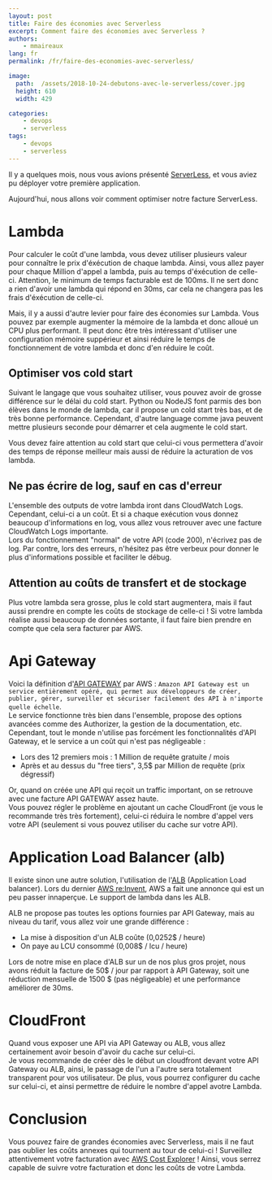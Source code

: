 ```yaml
---
layout: post
title: Faire des économies avec Serverless
excerpt: Comment faire des économies avec Serverless ? 
authors:
    - mmaireaux
lang: fr
permalink: /fr/faire-des-economies-avec-serverless/

image:
  path:  /assets/2018-10-24-debutons-avec-le-serverless/cover.jpg
  height: 610
  width: 429

categories:
    - devops
    - serverless
tags:
    - devops
    - serverless
---
```


Il y a quelques mois, nous vous avions présenté [ServerLess](https://blog.eleven-labs.com/fr/debutons-avec-le-serverless/), et vous aviez pu déployer votre première application. 

Aujourd'hui, nous allons voir comment optimiser notre facture ServerLess. 

# Lambda
Pour calculer le coût d'une lambda, vous devez utiliser plusieurs valeur pour connaître le prix d'éxécution de chaque lambda. 
Ainsi, vous allez payer pour chaque Million d'appel a lambda, puis au temps d'éxécution de celle-ci. Attention, le minimum de temps facturable est de 100ms. Il ne sert donc a rien d'avoir une lambda qui répond en 30ms, car cela ne changera pas les frais d'éxécution de celle-ci. 

Mais, il y a aussi d'autre levier pour faire des économies sur Lambda. Vous pouvez par exemple augmenter la mémoire de la lambda et donc alloué  un CPU plus performant. 
Il peut donc être très intéressant d'utiliser une configuration mémoire suppérieur et ainsi réduire le temps de fonctionnement de votre lambda et donc d'en réduire le coût. 

## Optimiser vos cold start
Suivant le langage que vous souhaitez utiliser, vous pouvez avoir de grosse différence sur le délai du cold start.
Python ou NodeJS font parmis des bon élèves dans le monde de lambda, car il propose un cold start très bas, et de très bonne performance. Cependant, d'autre language comme java peuvent mettre plusieurs seconde pour démarrer et cela augmente le cold start. 

Vous devez faire attention au cold start que celui-ci vous permettera d'avoir des temps de réponse meilleur mais aussi de réduire la acturation de vos lambda. 

## Ne pas écrire de log, sauf en cas d'erreur

L'ensemble des outputs de votre lambda iront dans CloudWatch Logs. Cependant, celui-ci a un coût. Et si a chaque exécution vous donnez beaucoup d'informations en log, vous allez vous retrouver avec une facture CloudWatch Logs importante.    
Lors du fonctionnement "normal" de votre API (code 200), n'écrivez pas de log. Par contre, lors des erreurs, n'hésitez pas être verbeux pour donner le plus d'informations possible et faciliter le débug. 

## Attention au coûts de transfert et de stockage

Plus votre lambda sera grosse, plus le cold start augmentera, mais il faut aussi prendre en compte les coûts de stockage de celle-ci ! 
Si votre lambda réalise aussi beaucoup de données sortante, il faut faire bien prendre en compte que cela sera facturer par AWS.

# Api Gateway

Voici la définition d'[API GATEWAY](https://aws.amazon.com/fr/api-gateway/) par AWS : ``` Amazon API Gateway est un service entièrement opéré, qui permet aux développeurs de créer, publier, gérer, surveiller et sécuriser facilement des API à n'importe quelle échelle ```.    
Le service fonctionne très bien dans l'ensemble, propose des options avancées comme des Authorizer, la gestion de la documentation, etc. Cependant, tout le monde n'utilise pas forcément les fonctionnalités d'API Gateway, et le service a un coût qui n'est pas négligeable : 
- Lors des 12 premiers mois : 1 Million de requête gratuite / mois 
- Après et au dessus du "free tiers", 3,5$ par Million de requête (prix dégressif)

Or, quand on créée une API qui reçoit un traffic important, on se retrouve avec une facture API GATEWAY assez haute.    
Vous pouvez régler le problème en ajoutant un cache CloudFront (je vous le recommande très très fortement), celui-ci réduira le nombre d'appel vers votre API (seulement si vous pouvez utiliser du cache sur votre API).    

# Application Load Balancer (alb)

Il existe sinon une autre solution, l'utilisation de l'[ALB](https://aws.amazon.com/fr/elasticloadbalancing/) (Application Load balancer).
Lors du dernier [AWS re:Invent](https://reinvent.awsevents.com/), AWS a fait une annonce qui est un peu passer innaperçue. Le support de lambda dans les ALB.    

ALB ne propose pas toutes les options fournies par API Gateway, mais au niveau du tarif, vous allez voir une grande différence : 
- La mise à disposition d'un ALB coûte (0,0252$ / heure)
- On paye au LCU consommé (0,008$ / lcu / heure)

Lors de notre mise en place d'ALB sur un de nos plus gros projet, nous avons réduit la facture de 50$ / jour par rapport à API Gateway, soit une réduction mensuelle de 1500 $ (pas négligeable) et une performance améliorer de 30ms.

# CloudFront

Quand vous exposer une API via API Gateway ou ALB, vous allez certainement avoir besoin d'avoir du cache sur celui-ci.                                                                                             
Je vous recommande de créer dès le début un cloudfront devant votre API Gateway ou ALB, ainsi, le passage de l'un a l'autre sera totalement transparent pour vos utilisateur. 
De plus, vous pourrez configurer du cache sur celui-ci, et ainsi permettre de réduire le nombre d'appel avotre Lambda.

# Conclusion

Vous pouvez faire de grandes économies avec Serverless, mais il ne faut pas oublier les coûts annexes qui tournent au tour de celui-ci ! 
Surveillez attentivement votre facturation avec [AWS Cost Explorer](https://aws.amazon.com/fr/aws-cost-management/aws-cost-explorer/) ! Ainsi, vous serrez capable de suivre votre facturation et donc les coûts de votre Lambda. 